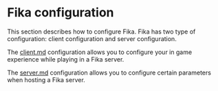 # Fika configuration

This section describes how to configure Fika. Fika has two type of configuration: client configuration and server configuration.

The [client.md](client.md "mention") configuration allows you to configure your in game experience while playing in a Fika server.

The [server.md](server.md "mention") configuration allows you to configure certain parameters when hosting a Fika server.
